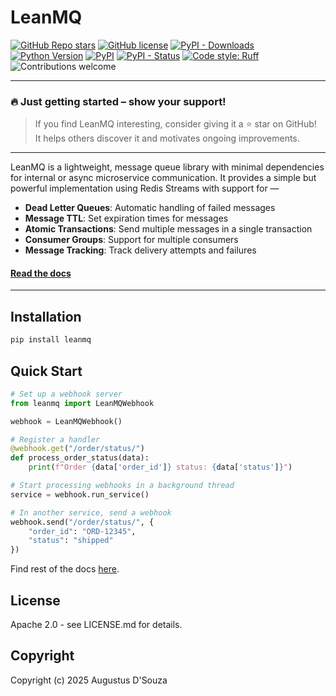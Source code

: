 # LeanMQ

[![GitHub Repo stars](https://img.shields.io/github/stars/augiwan/LeanMQ?style=social)](https://github.com/augiwan/LeanMQ/stargazers)
[![GitHub license](https://img.shields.io/github/license/augiwan/leanmq)](https://github.com/augiwan/LeanMQ/blob/main/LICENSE)
[![PyPI - Downloads](https://img.shields.io/pypi/dm/LeanMQ)](https://pypi.org/project/LeanMQ/)
[![Python Version](https://img.shields.io/pypi/pyversions/LeanMQ)](https://pypi.org/project/LeanMQ/)
[![PyPI](https://img.shields.io/pypi/v/LeanMQ)](https://pypi.org/project/LeanMQ/)
[![PyPI - Status](https://img.shields.io/pypi/status/leanmq)](https://pypi.org/project/leanmq/)
[![Code style: Ruff](https://img.shields.io/badge/code%20style-Ruff-261230.svg)](https://github.com/astral-sh/ruff)
![Contributions welcome](https://img.shields.io/badge/contributions-welcome-brightgreen.svg)

<hr />

### 🔥 Just getting started – show your support!
> If you find LeanMQ interesting, consider giving it a ⭐ star on GitHub!  
> It helps others discover it and motivates ongoing improvements.

<hr />

LeanMQ is a lightweight, message queue library with minimal dependencies for internal or async microservice communication. It provides a simple but powerful implementation using Redis Streams with support for &mdash;

- **Dead Letter Queues**: Automatic handling of failed messages
- **Message TTL**: Set expiration times for messages
- **Atomic Transactions**: Send multiple messages in a single transaction
- **Consumer Groups**: Support for multiple consumers
- **Message Tracking**: Track delivery attempts and failures

#### [Read the docs](https://leanmq.augiwan.com)

<hr />

## Installation

```bash
pip install leanmq
```

## Quick Start

```python
# Set up a webhook server
from leanmq import LeanMQWebhook

webhook = LeanMQWebhook()

# Register a handler
@webhook.get("/order/status/")
def process_order_status(data):
    print(f"Order {data['order_id']} status: {data['status']}")

# Start processing webhooks in a background thread
service = webhook.run_service()

# In another service, send a webhook
webhook.send("/order/status/", {
    "order_id": "ORD-12345", 
    "status": "shipped"
})
```

Find rest of the docs [here](https://leanmq.augiwan.com).

## License

Apache 2.0 - see LICENSE.md for details.

## Copyright

Copyright (c) 2025 Augustus D'Souza
